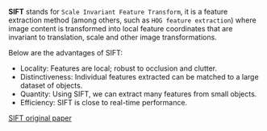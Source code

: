 **SIFT** stands for `Scale Invariant Feature Transform`, it is a feature extraction method (among others, such as `HOG feature extraction`) where image content is transformed into local feature coordinates that are invariant to translation, scale and other image transformations.

Below are the advantages of SIFT:

- Locality: Features are local; robust to occlusion and clutter.
- Distinctiveness: Individual features extracted can be matched to a large dataset of objects.
- Quantity: Using SIFT, we can extract many features from small objects.
- Efficiency: SIFT is close to real-time performance.

[SIFT original paper](https://www.cs.ubc.ca/~lowe/papers/ijcv04.pdf)